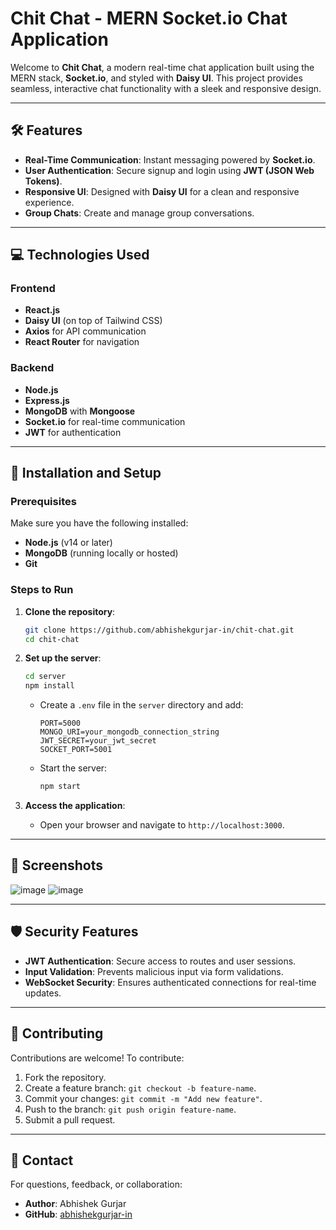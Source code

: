 # Chit Chat - MERN Socket.io Chat Application

Welcome to **Chit Chat**, a modern real-time chat application built using the MERN stack, **Socket.io**, and styled with **Daisy UI**. This project provides seamless, interactive chat functionality with a sleek and responsive design.

---

## 🛠 Features

- **Real-Time Communication**: Instant messaging powered by **Socket.io**.
- **User Authentication**: Secure signup and login using **JWT (JSON Web Tokens)**.
- **Responsive UI**: Designed with **Daisy UI** for a clean and responsive experience.
- **Group Chats**: Create and manage group conversations.


---

## 💻 Technologies Used

### Frontend
- **React.js**
- **Daisy UI** (on top of Tailwind CSS)
- **Axios** for API communication
- **React Router** for navigation

### Backend
- **Node.js**
- **Express.js**
- **MongoDB** with **Mongoose**
- **Socket.io** for real-time communication
- **JWT** for authentication

---

## 🚀 Installation and Setup

### Prerequisites
Make sure you have the following installed:
- **Node.js** (v14 or later)
- **MongoDB** (running locally or hosted)
- **Git**

### Steps to Run

1. **Clone the repository**:
    ```bash
    git clone https://github.com/abhishekgurjar-in/chit-chat.git
    cd chit-chat
    ```

2. **Set up the server**:
    ```bash
    cd server
    npm install
    ```
   - Create a `.env` file in the `server` directory and add:
     ```
     PORT=5000
     MONGO_URI=your_mongodb_connection_string
     JWT_SECRET=your_jwt_secret
     SOCKET_PORT=5001
     ```
   - Start the server:
     ```bash
     npm start
     ```


4. **Access the application**:
   - Open your browser and navigate to `http://localhost:3000`.



---

## 📸 Screenshots
![image](https://github.com/user-attachments/assets/c339b083-17f2-4dd3-964f-ac49caa1587c)
![image](https://github.com/user-attachments/assets/fdd9e456-fd55-42a9-993a-fa35cebaa9a2)

---

## 🛡 Security Features

- **JWT Authentication**: Secure access to routes and user sessions.
- **Input Validation**: Prevents malicious input via form validations.
- **WebSocket Security**: Ensures authenticated connections for real-time updates.

---

## 🤝 Contributing

Contributions are welcome! To contribute:
1. Fork the repository.
2. Create a feature branch: `git checkout -b feature-name`.
3. Commit your changes: `git commit -m "Add new feature"`.
4. Push to the branch: `git push origin feature-name`.
5. Submit a pull request.

---

## 💬 Contact

For questions, feedback, or collaboration:
- **Author**: Abhishek Gurjar
- **GitHub**: [abhishekgurjar-in](https://github.com/abhishekgurjar-in)

